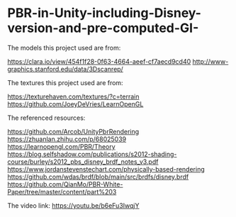 # PBR-in-Unity-including-Disney-version-and-pre-computed-GI-
The models this project used are from:

https://clara.io/view/454f1f28-0f63-4664-aeef-cf7aecd9cd40
http://www-graphics.stanford.edu/data/3Dscanrep/

The textures this project used are from:

https://texturehaven.com/textures/?c=terrain
https://github.com/JoeyDeVries/LearnOpenGL

The referenced resources:

https://github.com/Arcob/UnityPbrRendering
https://zhuanlan.zhihu.com/p/68025039
https://learnopengl.com/PBR/Theory
https://blog.selfshadow.com/publications/s2012-shading-course/burley/s2012_pbs_disney_brdf_notes_v3.pdf
https://www.jordanstevenstechart.com/physically-based-rendering
https://github.com/wdas/brdf/blob/main/src/brdfs/disney.brdf
https://github.com/QianMo/PBR-White-Paper/tree/master/content/part%203

The video link:
https://youtu.be/b6eFu3IwqjY
